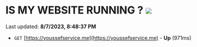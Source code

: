 # IS MY WEBSITE RUNNING ? [![](https://img.shields.io/static/v1?label=Sponsor&message=%E2%9D%A4&logo=GitHub&color=%23fe8e86)](https://github.com/sponsors/<username>)

Last updated: **8/7/2023, 8:48:37 PM**

- `GET` [https://youssefservice.me](https://youssefservice.me) - **Up** (971ms)
